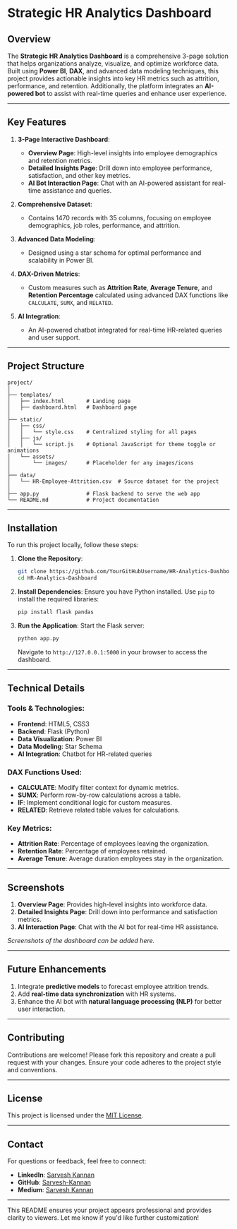 # **Strategic HR Analytics Dashboard**

## **Overview**
The **Strategic HR Analytics Dashboard** is a comprehensive 3-page solution that helps organizations analyze, visualize, and optimize workforce data. Built using **Power BI**, **DAX**, and advanced data modeling techniques, this project provides actionable insights into key HR metrics such as attrition, performance, and retention. Additionally, the platform integrates an **AI-powered bot** to assist with real-time queries and enhance user experience.

---

## **Key Features**
1. **3-Page Interactive Dashboard**:
   - **Overview Page**: High-level insights into employee demographics and retention metrics.
   - **Detailed Insights Page**: Drill down into employee performance, satisfaction, and other key metrics.
   - **AI Bot Interaction Page**: Chat with an AI-powered assistant for real-time assistance and queries.

2. **Comprehensive Dataset**:
   - Contains 1470 records with 35 columns, focusing on employee demographics, job roles, performance, and attrition.

3. **Advanced Data Modeling**:
   - Designed using a star schema for optimal performance and scalability in Power BI.

4. **DAX-Driven Metrics**:
   - Custom measures such as **Attrition Rate**, **Average Tenure**, and **Retention Percentage** calculated using advanced DAX functions like `CALCULATE`, `SUMX`, and `RELATED`.

5. **AI Integration**:
   - An AI-powered chatbot integrated for real-time HR-related queries and user support.

---

## **Project Structure**
```
project/
│
├── templates/
│   ├── index.html       # Landing page
│   ├── dashboard.html   # Dashboard page
│
├── static/
│   ├── css/
│   │   └── style.css    # Centralized styling for all pages
│   ├── js/
│   │   └── script.js    # Optional JavaScript for theme toggle or animations
│   └── assets/
│       └── images/      # Placeholder for any images/icons
│
├── data/
│   └── HR-Employee-Attrition.csv  # Source dataset for the project
│
├── app.py               # Flask backend to serve the web app
└── README.md            # Project documentation
```

---

## **Installation**
To run this project locally, follow these steps:

1. **Clone the Repository**:
   ```bash
   git clone https://github.com/YourGitHubUsername/HR-Analytics-Dashboard.git
   cd HR-Analytics-Dashboard
   ```

2. **Install Dependencies**:
   Ensure you have Python installed. Use `pip` to install the required libraries:
   ```bash
   pip install flask pandas
   ```

3. **Run the Application**:
   Start the Flask server:
   ```bash
   python app.py
   ```
   Navigate to `http://127.0.0.1:5000` in your browser to access the dashboard.

---

## **Technical Details**
### **Tools & Technologies**:
- **Frontend**: HTML5, CSS3
- **Backend**: Flask (Python)
- **Data Visualization**: Power BI
- **Data Modeling**: Star Schema
- **AI Integration**: Chatbot for HR-related queries

### **DAX Functions Used**:
- **CALCULATE**: Modify filter context for dynamic metrics.
- **SUMX**: Perform row-by-row calculations across a table.
- **IF**: Implement conditional logic for custom measures.
- **RELATED**: Retrieve related table values for calculations.

### **Key Metrics**:
- **Attrition Rate**: Percentage of employees leaving the organization.
- **Retention Rate**: Percentage of employees retained.
- **Average Tenure**: Average duration employees stay in the organization.

---

## **Screenshots**
1. **Overview Page**: Provides high-level insights into workforce data.
2. **Detailed Insights Page**: Drill down into performance and satisfaction metrics.
3. **AI Interaction Page**: Chat with the AI bot for real-time HR assistance.

*Screenshots of the dashboard can be added here.*

---

## **Future Enhancements**
1. Integrate **predictive models** to forecast employee attrition trends.
2. Add **real-time data synchronization** with HR systems.
3. Enhance the AI bot with **natural language processing (NLP)** for better user interaction.

---

## **Contributing**
Contributions are welcome! Please fork this repository and create a pull request with your changes. Ensure your code adheres to the project style and conventions.

---

## **License**
This project is licensed under the [MIT License](LICENSE).

---

## **Contact**
For questions or feedback, feel free to connect:
- **LinkedIn**: [Sarvesh Kannan](https://www.linkedin.com/in/sarvesh-kannan/)
- **GitHub**: [Sarvesh-Kannan](https://github.com/Sarvesh-Kannan)
- **Medium**: [Sarvesh Kannan](https://sarveshkannan.medium.com)

--- 

This README ensures your project appears professional and provides clarity to viewers. Let me know if you'd like further customization!
